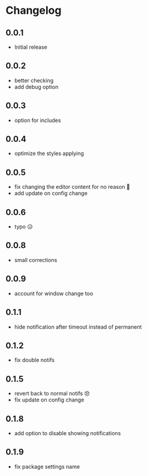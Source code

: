 # Changelog

## 0.0.1

- Initial release

## 0.0.2

- better checking
- add debug option

## 0.0.3

- option for includes

## 0.0.4

- optimize the styles applying

## 0.0.5

- fix changing the editor content for no reason 👀
- add update on config change

## 0.0.6

- typo 😥

## 0.0.8

- small corrections

## 0.0.9

- account for window change too

## 0.1.1

- hide notification after timeout instead of permanent

## 0.1.2

- fix double notifs

## 0.1.5

- revert back to normal notifs 😞
- fix update on config change

## 0.1.8

- add option to disable showing notifications

## 0.1.9

- fix package settings name
